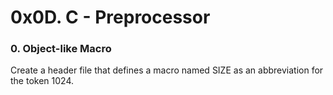 # 0x0D. C - Preprocessor

### 0. Object-like Macro

Create a header file that defines a macro named SIZE as an abbreviation for the token 1024.